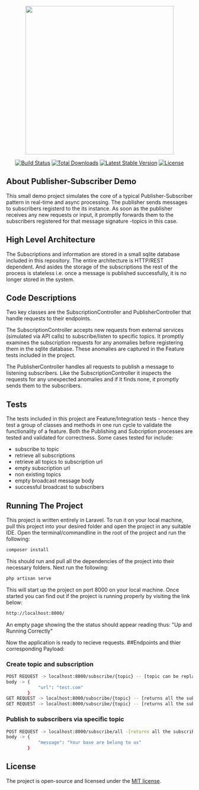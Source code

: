 <p align="center"><a href="https://laravel.com" target="_blank"><img src="https://raw.githubusercontent.com/laravel/art/master/logo-lockup/5%20SVG/2%20CMYK/1%20Full%20Color/laravel-logolockup-cmyk-red.svg" width="400"></a></p>

<p align="center">
<a href="https://travis-ci.org/laravel/framework"><img src="https://travis-ci.org/laravel/framework.svg" alt="Build Status"></a>
<a href="https://packagist.org/packages/laravel/framework"><img src="https://img.shields.io/packagist/dt/laravel/framework" alt="Total Downloads"></a>
<a href="https://packagist.org/packages/laravel/framework"><img src="https://img.shields.io/packagist/v/laravel/framework" alt="Latest Stable Version"></a>
<a href="https://packagist.org/packages/laravel/framework"><img src="https://img.shields.io/packagist/l/laravel/framework" alt="License"></a>
</p>

## About Publisher-Subscriber Demo

This small demo project simulates the core of a typical Publisher-Subscriber pattern in real-time and async processing. The publisher sends messages to subscribers registerd to the its instance.
As soon as the publisher receives any new requests or input, it promptly forwards them to the subscribers registered for that message signature -topics in this case.

## High Level Architecture
The Subscriptions and information are stored in a small sqlite database included in this repository. The entire architecture is HTTP/REST dependent. And asides the storage of the subscriptions the rest of the process is stateless i.e. once a message is published successfully, it is no longer stored in the system.

## Code Descriptions
Two key classes are the SubscriptionController and PublisherController that handle requests to their endpoints.

The SubscriptionController accepts new requests from external services (simulated via API calls) to subscribe/listen to specific topics. It promptly examines the subscription requests for any anomalies before registering them in the sqlite database. These anomalies are captured in the Feature tests included in the project.

The PublisherController handles all requests to publish a message to listening subscribers. Like the SubscriptionController it inspects the requests for any unexpected anomalies and if it finds none, it promptly sends them to the subscribers.

## Tests
The tests included in this project are Feature/Integration tests - hence they test a group of classes and methods in one run cycle to validate the functionality of a feature.
Both the Publishing and Subcription processes are tested and validated for correctness.
Some cases tested for include:
* subscribe to topic
* retrieve all subscriptions
* retrieve all topics to subscription url
* empty subscription url
* non existing topics
* empty broadcast message body
* successful broadcast to subscribers
## Running The Project
This project is written entirely in Laravel. To run it on your local machine, pull this project into your desired folder and open the project in any suitable IDE. Open the terminal/commandline in the root of the project and run the following:

```sh
composer install
```
This should run and pull all the dependencies of the project into their necessary folders. Next run the following:

```sh
php artisan serve
```
This will start up the project on port 8000 on your local machine. Once started you can find out if the project is running properly by visiting the link below:

```sh
http://localhost:8000/
```
An empty page showing the the status should appear reading thus: "Up and Running Correctly"

Now the application is ready to recieve requests.
##Endpoints and thier corresponding Payload:

### Create topic and subscription
```bash
POST REQUEST -> localhost:8000/subscribe/{topic} -- [topic can be replaced with any random string indicating the topic title]
body -> {
            "url": "test.com"
        }
GET REQUEST -> localhost:8000/subscribe/{topic} -- [returns all the subscribers to a specific topic if the topic exists]
GET REQUEST -> localhost:8000/subscribe/{topic} -- [returns all the subscribers to a specific topic if the topic exists]
```
### Publish to subscribers via specific topic
```bash
POST REQUEST -> localhost:8000/subscribe/all -[returns all the subscribers per topic]
body -> {
            "message": "Your base are belong to us"
        }
```
## License

The project is open-source and licensed under the [MIT license](https://opensource.org/licenses/MIT).
